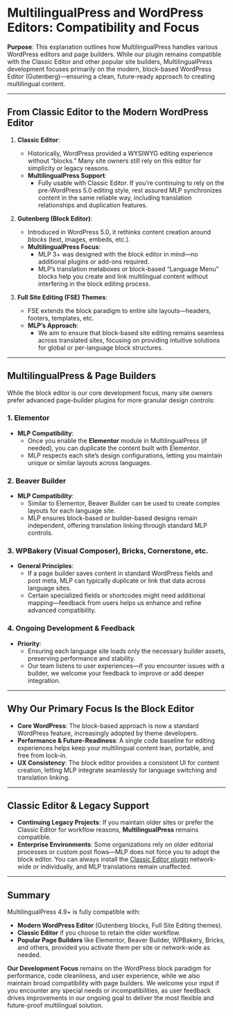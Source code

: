 # MultilingualPress and WordPress Editors: Compatibility and Focus

**Purpose**: This explanation outlines how MultilingualPress handles various WordPress editors and page builders. While our plugin remains compatible with the Classic Editor and other popular site builders, MultilingualPress development focuses primarily on the modern, block-based WordPress Editor (Gutenberg)—ensuring a clean, future-ready approach to creating multilingual content.

---

## From Classic Editor to the Modern WordPress Editor

1. **Classic Editor**:
    
    - Historically, WordPress provided a WYSIWYG editing experience without “blocks.” Many site owners still rely on this editor for simplicity or legacy reasons.
    - **MultilingualPress Support**:
        - Fully usable with Classic Editor. If you’re continuing to rely on the pre-WordPress 5.0 editing style, rest assured MLP synchronizes content in the same reliable way, including translation relationships and duplication features.
2. **Gutenberg (Block Editor)**:
    
    - Introduced in WordPress 5.0, it rethinks content creation around _blocks_ (text, images, embeds, etc.).
    - **MultilingualPress Focus**:
        - MLP 3+ was designed with the block editor in mind—no additional plugins or add-ons required.
        - MLP’s translation metaboxes or block-based “Language Menu” blocks help you create and link multilingual content without interfering in the block editing process.
3. **Full Site Editing (FSE) Themes**:
    
    - FSE extends the block paradigm to entire site layouts—headers, footers, templates, etc.
    - **MLP’s Approach**:
        - We aim to ensure that block-based site editing remains seamless across translated sites, focusing on providing intuitive solutions for global or per-language block structures.

---

## MultilingualPress & Page Builders

While the block editor is our core development focus, many site owners prefer advanced page-builder plugins for more granular design controls:

### 1. Elementor

- **MLP Compatibility**:
    - Once you enable the **Elementor** module in MultilingualPress (if needed), you can duplicate the content built with Elementor.
    - MLP respects each site’s design configurations, letting you maintain unique or similar layouts across languages.

### 2. Beaver Builder

- **MLP Compatibility**:
    - Similar to Elementor, Beaver Builder can be used to create complex layouts for each language site.
    - MLP ensures block-based or builder-based designs remain independent, offering translation linking through standard MLP controls.

### 3. WPBakery (Visual Composer), Bricks, Cornerstone, etc.

- **General Principles**:
    - If a page builder saves content in standard WordPress fields and post meta, MLP can typically duplicate or link that data across language sites.
    - Certain specialized fields or shortcodes might need additional mapping—feedback from users helps us enhance and refine advanced compatibility.

### 4. Ongoing Development & Feedback

- **Priority**:
    - Ensuring each language site loads only the necessary builder assets, preserving performance and stability.
    - Our team listens to user experiences—if you encounter issues with a builder, we welcome your feedback to improve or add deeper integration.

---

## Why Our Primary Focus Is the Block Editor

- **Core WordPress**: The block-based approach is now a standard WordPress feature, increasingly adopted by theme developers.
- **Performance & Future-Readiness**: A single code baseline for editing experiences helps keep your multilingual content lean, portable, and free from lock-in.
- **UX Consistency**: The block editor provides a consistent UI for content creation, letting MLP integrate seamlessly for language switching and translation linking.

---

## Classic Editor & Legacy Support

- **Continuing Legacy Projects**: If you maintain older sites or prefer the Classic Editor for workflow reasons, **MultilingualPress** remains compatible.
- **Enterprise Environments**: Some organizations rely on older editorial processes or custom post flows—MLP does not force you to adopt the block editor. You can always install the [Classic Editor plugin](https://wordpress.org/plugins/classic-editor/) network-wide or individually, and MLP translations remain unaffected.

---

## Summary

MultilingualPress 4.9+ is fully compatible with:

- **Modern WordPress Editor** (Gutenberg blocks, Full Site Editing themes).
- **Classic Editor** if you choose to retain the older workflow.
- **Popular Page Builders** like Elementor, Beaver Builder, WPBakery, Bricks, and others, provided you activate them per site or network-wide as needed.

**Our Development Focus** remains on the WordPress block paradigm for performance, code cleanliness, and user experience, while we also maintain broad compatibility with page builders. We welcome your input if you encounter any special needs or incompatibilities, as user feedback drives improvements in our ongoing goal to deliver the most flexible and future-proof multilingual solution.